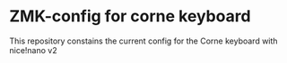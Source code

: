 # ZMK-config for corne keyboard

This repository constains the current config for the Corne keyboard with nice!nano v2
